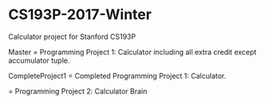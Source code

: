 # CS193P-2017-Winter
Calculator project for Stanford CS193P

Master = Programming Project 1: Calculator including all extra credit except accumulator tuple.

CompleteProject1 = Completed Programming Project 1: Calculator.

<unfinished> = Programming Project 2: Calculator Brain
